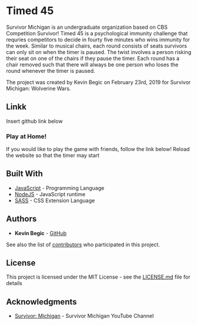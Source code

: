 # Timed 45

Survivor Michigan is an undergraduate organization based on CBS Competition Survivor! 
Timed 45 is a psychological immunity challenge that requries competitors to decide in fourty five minutes who wins immunity for the week. Similar to musical chairs, each round consists of seats survivors can only sit on when the timer is paused. The twist involves a person risking their seat on one of the chairs if they pause the timer. Each round has a chair removed such that there will always be one person who loses the round whenever the timer is paused. 

The project was created by Kevin Begic on February 23rd, 2019 for Survivor Michigan: Wolverine Wars. 

## Linkk

Insert github link below

### Play at Home!

If you would like to play the game with friends, follow the link below! Reload the website so that the timer may start

## Built With

* [JavaScript](https://www.javascript.com/) - Programming Language
* [NodeJS](https://nodejs.org/en/) - JavaScript runtime 
* [SASS](https://sass-lang.com/) - CSS Extension Language

## Authors

* **Kevin Begic** - [GitHub](https://github.com/kev-begic)

See also the list of [contributors](https://github.com/your/project/contributors) who participated in this project.

## License

This project is licensed under the MIT License - see the [LICENSE.md](LICENSE.md) file for details

## Acknowledgments

* [Survivor: Michigan](https://www.youtube.com/channel/UCEHVavp9wLQHuwu4gtMn15A) - Survivor Michigan YouTube Channel
